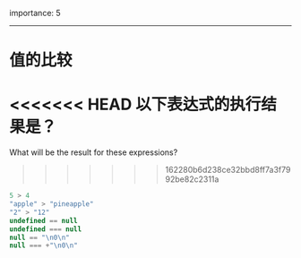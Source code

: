 importance: 5

---

# 值的比较

<<<<<<< HEAD
以下表达式的执行结果是？
=======
What will be the result for these expressions?
>>>>>>> 162280b6d238ce32bbd8ff7a3f7992be82c2311a

```js no-beautify
5 > 4
"apple" > "pineapple"
"2" > "12"
undefined == null
undefined === null
null == "\n0\n"
null === +"\n0\n"
```

